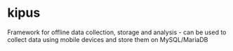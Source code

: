 # kipus
Framework for offline data collection, storage and analysis - can be used to collect data using mobile devices and store them on MySQL/MariaDB
